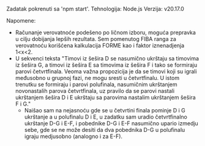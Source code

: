 Zadatak pokrenuti sa 'npm start'.
Tehnologija: Node.js
Verzija: v20.17.0

Napomene: 
- Računanje verovatnoće podešeno po ličnom izboru, moguća prepravka u cilju dobijanja lepših rezultata. Sem pomenutog FIBA ranga za verovatnoću korišćena kalkulacija FORME kao i faktor iznenadjenja 1<x<2.
- U sekvenci teksta
      "Timovi iz šešira D se nasumično ukrštaju sa timovima iz šešira G, a timovi iz šešira E sa timovima iz šešira F i tako se formiraju parovi četvrtfinala.
    Veoma važna propozicija je da se timovi koji su igrali međusobno u grupnoj fazi, ne mogu sresti u četvrtfinalu. U istom trenutku se formiraju i parovi polufinala, nasumičnim ukrštanjem novonastalih parova četvrtfinala,
    uz pravilo da se parovi nastali ukrštanjem šešira D i E ukrštaju sa parovima nastalim ukrštanjem šešira F i G."
  - Naišao sam na nejasnoću gde se u četvrtini finala pominje D i G ukrštanje a u polufinalu D i E, u zadatku sam uradio četvrtfinalno ukrštanje D-G i E-F, i pobednike D-G i E-F nasumično upario izmedju sebe, gde se ne može desiti da dva pobednika D-G u polufinalu igraju medjusobno (analogno i za E-F).
